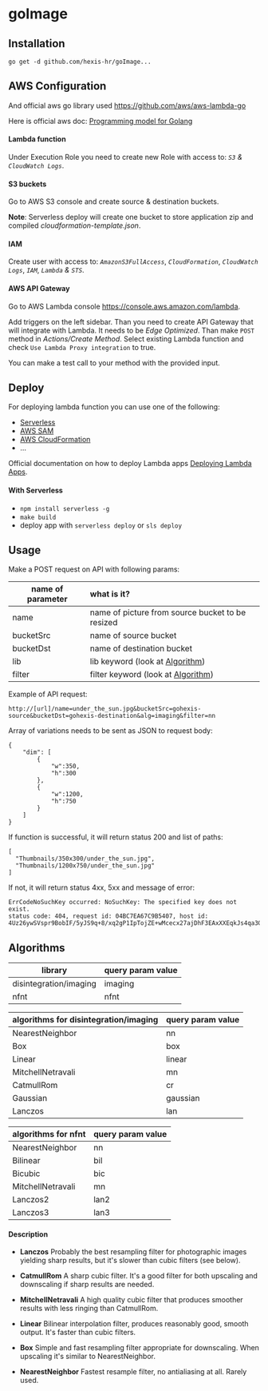 # goImage

## Installation

`go get -d github.com/hexis-hr/goImage...`

## AWS Configuration

And official aws go library used https://github.com/aws/aws-lambda-go

Here is official aws doc: [Programming model for Golang](https://docs.aws.amazon.com/lambda/latest/dg/programming-model-v2.html) 

#### Lambda function

Under Execution Role you need to create new Role with access to: *`S3`* *&* *`CloudWatch Logs`*.

#### S3 buckets

Go to AWS S3 console and create source & destination buckets. 

**Note**: Serverless deploy will create one bucket to store application zip and compiled *cloudformation-template.json*.

#### IAM 

Create user with access to: *`AmazonS3FullAccess`*, *`CloudFormation`*, *`CloudWatch Logs`*, *`IAM`*, *`Lambda`* *&* *`STS`*.

#### AWS API Gateway

Go to AWS Lambda console https://console.aws.amazon.com/lambda.

Add triggers on the left sidebar. Than you need to create API Gateway that will integrate with Lambda. It needs to be _Edge Optimized_. Than make `POST` method in _Actions/Create Method_. Select existing Lambda function and check `Use Lambda Proxy integration` to true.

You can make a test call to your method with the provided input.

## Deploy

For deploying lambda function you can use one of the following: 

- [Serverless](https://serverless.com)
- [AWS SAM](https://docs.aws.amazon.com/lambda/latest/dg/serverless_app.html)
- [AWS CloudFormation](https://aws.amazon.com/cloudformation/)
- ...

Official documentation on how to deploy Lambda apps [Deploying Lambda Apps]( https://docs.aws.amazon.com/lambda/latest/dg/deploying-lambda-apps.html).

#### With Serverless

- `npm install serverless -g` 
- `make build` 
- deploy app with `serverless deploy` or `sls deploy`

## Usage

Make a POST request on API with following params:

| name of parameter | what is it?                                      |
| ----------------- | :----------------------------------------------- |
| name              | name of picture from source bucket to be resized |
| bucketSrc         | name of source bucket                            |
| bucketDst         | name of destination bucket                       |
| lib               | lib keyword (look at [Algorithm](#algorithms))          |
| filter            | filter keyword (look at [Algorithm](#algorithms))       |

Example of API request:

```
http://[url]/name=under_the_sun.jpg&bucketSrc=gohexis-source&bucketDst=gohexis-destination&alg=imaging&filter=nn
```

Array of variations needs to be sent as JSON to request body:

```
{
    "dim": [
        {
            "w":350,
            "h":300
        },
        {
            "w":1200,
            "h":750
        }
    ]
}
```

If function is successful, it will return status 200 and list of paths:
```
[
  "Thumbnails/350x300/under_the_sun.jpg",
  "Thumbnails/1200x750/under_the_sun.jpg"
]
```

If not, it will return status 4xx, 5xx and message of error:

```
ErrCodeNoSuchKey occurred: NoSuchKey: The specified key does not exist.
status code: 404, request id: 04BC7EA67C9B5407, host id: 4Uz26ywSVspr9BobIF/5yJS9q+8/xq2gP1IpTojZE+wMcecx27ajDhF3EAxXXEqkJs4qa3Quchw=
```

## Algorithms

| library                | query param value |
| ---------------------- | ----------------- |
| disintegration/imaging | imaging           |
| nfnt                   | nfnt              |

| algorithms for disintegration/imaging | query param value |
| :------------------------------------ | :---------------- |
| NearestNeighbor                       | nn                |
| Box                                   | box               |
| Linear                                | linear            |
| MitchellNetravali                     | mn                |
| CatmullRom                            | cr                |
| Gaussian                              | gaussian          |
| Lanczos                               | lan               |

| algorithms for nfnt | query param value |
| :------------------ | :---------------- |
| NearestNeighbor     | nn                |
| Bilinear            | bil               |
| Bicubic             | bic               |
| MitchellNetravali   | mn                |
| Lanczos2            | lan2              |
| Lanczos3            | lan3              |

#### Description

 -  **Lanczos**
    Probably the best resampling filter for photographic images yielding sharp results, but it's slower than cubic filters (see below).

 -  **CatmullRom**
    A sharp cubic filter. It's a good filter for both upscaling and downscaling if sharp results are needed.

- **MitchellNetravali**
    A high quality cubic filter that produces smoother results with less ringing than CatmullRom.

- **Linear**
    Bilinear interpolation filter, produces reasonably good, smooth output. It's faster than cubic filters.

- **Box**
    Simple and fast resampling filter appropriate for downscaling.
    When upscaling it's similar to NearestNeighbor.

- **NearestNeighbor**
    Fastest resample filter, no antialiasing at all. Rarely used.

    ​
